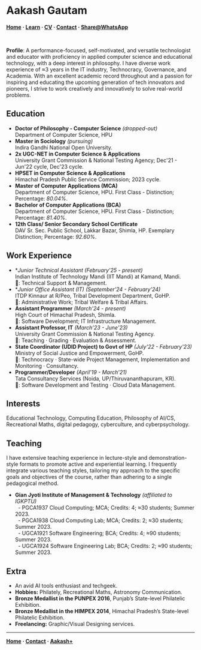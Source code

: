 <head>
  <meta name="viewport" content="width=device-width, initial-scale=1.0">
  <meta name="theme-color" content="#141D37" />
  <link rel="stylesheet" type="text/css" href="style.css">
  <link rel="stylesheet" href="https://fonts.googleapis.com/css?family=Roboto|Roboto Condensed">
</head>

# Aakash Gautam

**[Home](https://aakash-gautam.github.io/) · [Learn](https://aakash-gautam.github.io/learn) · [CV](https://aakash-gautam.github.io/assets/cv.pdf) · [Contact](https://aakash-gautam.github.io/contact) · <a href="#" onclick="window.location='whatsapp://send?text=' + encodeURIComponent('Here is the page on the ' + document.title + ': ' + location.href)">Share@WhatsApp</a>**

<br>

**Profile**: A performance-focused, self-motivated, and versatile technologist and educator with proficiency in applied computer science and educational technology, with a deep interest in philosophy. I have diverse work experience of ≈3 years in the IT industry, Technocracy, Governance, and Academia. With an excellent academic record throughout and a passion for inspiring and educating the upcoming generation of tech innovators and pioneers, I strive to work creatively and innovatively to solve real-world problems.

## Education
- **Doctor of Philosophy - Computer Science** *(dropped-out)*
  <br> Department of Computer Science, HPU
- **Master in Sociology** *(pursuing)*
  <br> Indira Gandhi National Open University.
- **2x UGC-NET in Computer Science & Applications**
  <br> University Grant Commission & National Testing Agency; Dec'21 - Jun'22 cycle, Dec'23 cycle.
- **HPSET in Computer Science & Applications**
  <br> Himachal Pradesh Public Service Commission; 2023 cycle.
- **Master of Computer Applications (MCA)**
  <br> Department of Computer Science, HPU. First Class - Distinction; Percentage: *80.04%*.
- **Bachelor of Computer Applications (BCA)**
  <br> Department of Computer Science, HPU. First Class - Distinction; Percentage: *81.40%*.
- **12th Class/ Senior Secondary School Certificate**
  <br> DAV Sr. Sec. Public School, Lakkar Bazar, Shimla, HP. Exemplary Distinction; Percentage: *92.60%*.

## Work Experience
- **Junior Technical Assistant* *(February'25 - present)*
  <br> Indian Institute of Technology Mandi (IIT Mandi) at Kamand, Mandi.
  <br> 💼: Technical Support & Management.
- **Junior Office Assistant (IT)* *(September'24 - February'24)*
  <br> ITDP Kinnaur at R/Peo, Tribal Development Department, GoHP.
  <br> 💼: Administrative Work; Tribal Welfare & Tribal Affairs.
- **Assistant Programmer** *(March'24 - present)*
  <br> High Court of Himachal Pradesh, Shimla.
  <br> 💼: Software Development; IT Infrastructure Management.
- **Assistant Professor, IT** *(March'23 - June'23)*
  <br> University Grant Commission & National Testing Agency.
  <br> 💼: Teaching · Grading · Evaluation & Assessment.
- **State Coordinator (UDID Project) to Govt of HP** *(July'22 - February'23)*
  <br> Ministry of Social Justice and Empowerment, GoHP.
  <br> 💼: Technocracy · State-wide Project Management, Implementation and Monitoring · Consultancy.
- **Programmer/Developer** *(April'19 - March'21)*
  <br> Tata Consultancy Services (Noida, UP/Thiruvananthapuram, KR).
  <br> 💼: Software Development and Testing · Cloud Data Management.

## Interests
Educational Technology, Computing Education, Philosophy of AI/CS, Recreational Maths, digital pedagogy, cyberculture, and cyberpsychology.

## Teaching
I have extensive teaching experience in lecture-style and demonstration-style formats to promote active and experiential learning. I frequently integrate various teaching styles, tailoring my approach to the specific goals and objectives of the course, rather than adhering to a single pedagogical method.
- **Gian Jyoti Institute of Management & Technology** *(affiliated to IGKPTU)*
  <br> &nbsp; - PGCA1937 Cloud Computing; MCA; Credits: 4; ≈30 students;	Summer 2023.
  <br> &nbsp; - PGCA1938 Cloud Computing Lab; MCA; Credits: 2; ≈30 students;	Summer 2023.
  <br> &nbsp; - UGCA1921 Software Engineering; BCA; Credits: 4; ≈90 students;	Summer 2023.
  <br> &nbsp; - UGCA1924 Software Engineering Lab; BCA; Credits: 2; ≈90 students;	Summer 2023.

## Extra
- An avid AI tools enthusiast and techgeek.
- **Hobbies:** Philately, Recreational Maths, Astronomy Communication.
- **Bronze Medallist in the PUNPEX 2016**, Punjab’s State-level Philatelic Exhibition.
- **Bronze Medallist in the HIMPEX 2014**, Himachal Pradesh’s State-level Philatelic Exhibition.
- **Freelancing:** Graphic/Visual Designing services.

---
**[Home](https://aakash-gautam.github.io/) · [Contact](https://aakash-gautam.github.io/) · [Aakash+](https://aakash-gautam.github.io/)**

